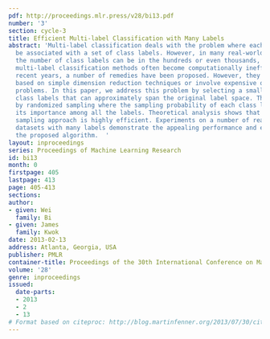 ```yaml
---
pdf: http://proceedings.mlr.press/v28/bi13.pdf
number: '3'
section: cycle-3
title: Efficient Multi-label Classification with Many Labels
abstract: 'Multi-label classification deals with the problem where each instance can
  be associated with a set of class labels. However, in many real-world applications,
  the number of class labels can be in the hundreds or even thousands, and existing
  multi-label classification methods often become computationally inefficient. In
  recent years, a number of remedies have been proposed. However, they are either
  based on simple dimension reduction techniques or involve expensive optimization
  problems. In this paper, we address this problem by selecting a small subset of
  class labels that can approximately span the original label space. This is performed
  by randomized sampling where the sampling probability of each class label reflects
  its importance among all the labels. Theoretical analysis shows that this randomized
  sampling approach is highly efficient. Experiments on a number of real-world multi-label
  datasets with many labels demonstrate the appealing performance and efficiency of
  the proposed algorithm.  '
layout: inproceedings
series: Proceedings of Machine Learning Research
id: bi13
month: 0
firstpage: 405
lastpage: 413
page: 405-413
sections: 
author:
- given: Wei
  family: Bi
- given: James
  family: Kwok
date: 2013-02-13
address: Atlanta, Georgia, USA
publisher: PMLR
container-title: Proceedings of the 30th International Conference on Machine Learning
volume: '28'
genre: inproceedings
issued:
  date-parts:
  - 2013
  - 2
  - 13
# Format based on citeproc: http://blog.martinfenner.org/2013/07/30/citeproc-yaml-for-bibliographies/
---
```

